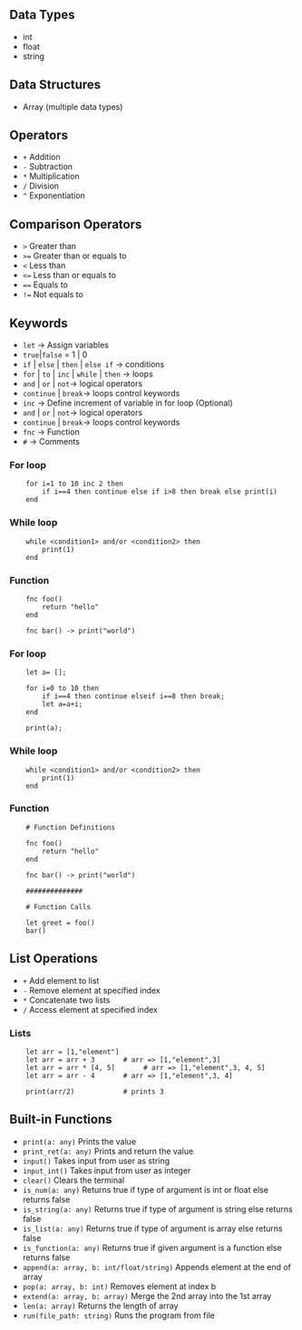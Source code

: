 ## Data Types

- int
- float
- string

## Data Structures

- Array (multiple data types)

## Operators

- `+` Addition
- `-` Subtraction
- `*` Multiplication
- `/` Division
- `^` Exponentiation

## Comparison Operators

- `>` Greater than
- `>=` Greater than or equals to
- `<` Less than
- `<=` Less than or equals to
- `==` Equals to
- `!=` Not equals to

## Keywords

- `let` -> Assign variables
- `true`|`false` = 1 | 0
- `if` | `else` | `then` | `else if` -> conditions
- `for` | `to` | `inc` | `while` | `then` -> loops
- `and` | `or` | `not`-> logical operators
- `continue` | `break`-> loops control keywords
- `inc` -> Define increment of variable in for loop (Optional)
- `and` | `or` | `not`-> logical operators
- `continue` | `break`-> loops control keywords
- `fnc` -> Function
- `#` -> Comments

### For loop

```
    for i=1 to 10 inc 2 then
        if i==4 then continue else if i>8 then break else print(i)
    end
```

### While loop

```
    while <condition1> and/or <condition2> then
        print(1)
    end
```

### Function

```
    fnc foo()
        return "hello"
    end

    fnc bar() -> print("world")
```

### For loop

```
    let a= [];

    for i=0 to 10 then
        if i==4 then continue elseif i==8 then break;
        let a=a+i;
    end

    print(a);
```

### While loop

```
    while <condition1> and/or <condition2> then
        print(1)
    end
```

### Function

```
    # Function Definitions

    fnc foo()
        return "hello"
    end

    fnc bar() -> print("world")

    ##############

    # Function Calls

    let greet = foo()
    bar()
```

## List Operations

- `+` Add element to list
- `-` Remove element at specified index
- `*` Concatenate two lists
- `/` Access element at specified index

### Lists

```
    let arr = [1,"element"]
    let arr = arr + 3       # arr => [1,"element",3]
    let arr = arr * [4, 5]       # arr => [1,"element",3, 4, 5]
    let arr = arr - 4       # arr => [1,"element",3, 4]

    print(arr/2)            # prints 3
```

## Built-in Functions

- `print(a: any)` Prints the value
- `print_ret(a: any)` Prints and return the value
- `input()` Takes input from user as string
- `input_int()` Takes input from user as integer
- `clear()` Clears the terminal
- `is_num(a: any)` Returns true if type of argument is int or float else returns false
- `is_string(a: any)` Returns true if type of argument is string else returns false
- `is_list(a: any)` Returns true if type of argument is array else returns false
- `is_function(a: any)` Returns true if given argument is a function else returns false
- `append(a: array, b: int/float/string)` Appends element at the end of array
- `pop(a: array, b: int)` Removes element at index b
- `extend(a: array, b: array)` Merge the 2nd array into the 1st array
- `len(a: array)` Returns the length of array
- `run(file_path: string)` Runs the program from file
